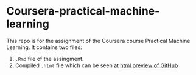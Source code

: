 Coursera-practical-machine-learning
===================================

This repo is for the assignment of the Coursera course Practical Machine Learning.
It contains two files:

1. `.Rmd` file of the assingment.
2. Compiled `.html` file which can be seen at [html preview of GitHub](http://htmlpreview.github.io/)
